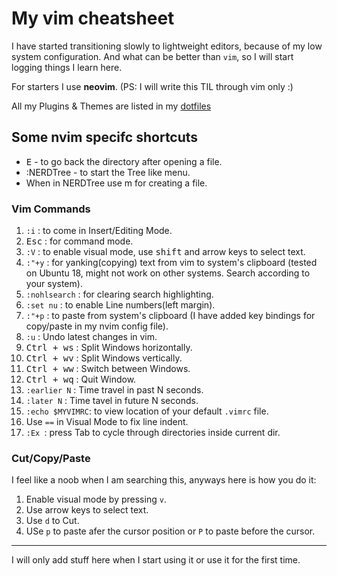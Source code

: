 # My vim cheatsheet
<!-- 14 June, 2020 -->
I have started transitioning slowly to lightweight editors, because of my low system configuration.
And what can be better than `vim`, so I will start logging things I learn here.

For starters I use **neovim**.
(PS: I will write this TIL through vim only :)

All my Plugins & Themes are listed in my [dotfiles](https://github.com/Bhupesh-V/.Varshney#initvim-or-vimrc)

## Some nvim specifc shortcuts

- <kbd>E</kbd> - to go back the directory after opening a file.
- </kbd>:NERDTree</kbd> - to start the Tree like menu.
- When in NERDTree use </kbd>m</kbd> for creating a file.

### Vim Commands

1. `:i` : to come in Insert/Editing Mode.
2. <kbd>Esc</kbd> : for command mode. 
3. `:V` : to enable visual mode, use <kbd>shift</kbd> and arrow keys to select text.
4. `:"+y` : for yanking(copying) text from vim to system's clipboard (tested on Ubuntu 18, might not work on other systems. Search according to your system).
5. `:nohlsearch` : for clearing search highlighting.
6. `:set nu` : to enable Line numbers(left margin).
7. `:"+p` : to paste from system's clipboard (I have added key bindings for copy/paste in my nvim config file).
8. `:u` : Undo latest changes in vim.
9. <kbd>Ctrl + ws</kbd> : Split Windows horizontally.
10. <kbd>Ctrl + wv</kbd> : Split Windows vertically.
11. <kbd>Ctrl + ww</kbd> : Switch between Windows.
12. <kbd>Ctrl + wq</kbd> : Quit Window.
13. `:earlier N` : Time travel in past N seconds.
14. `:later N` : Time tavel in future N seconds.
15. `:echo $MYVIMRC`: to view location of your default `.vimrc` file.
16. Use `==` in Visual Mode to fix line indent.
17. `:Ex `: press Tab to cycle through directories inside current dir.


### Cut/Copy/Paste

I feel like a noob when I am searching this, anyways here is how you do it:

1. Enable visual mode by pressing `v`.
2. Use arrow keys to select text.
3. Use `d` to Cut.
4. USe `p` to paste afer the cursor position or `P` to paste before the cursor.


---
I will only add stuff here when I start using it or use it for the first time.

